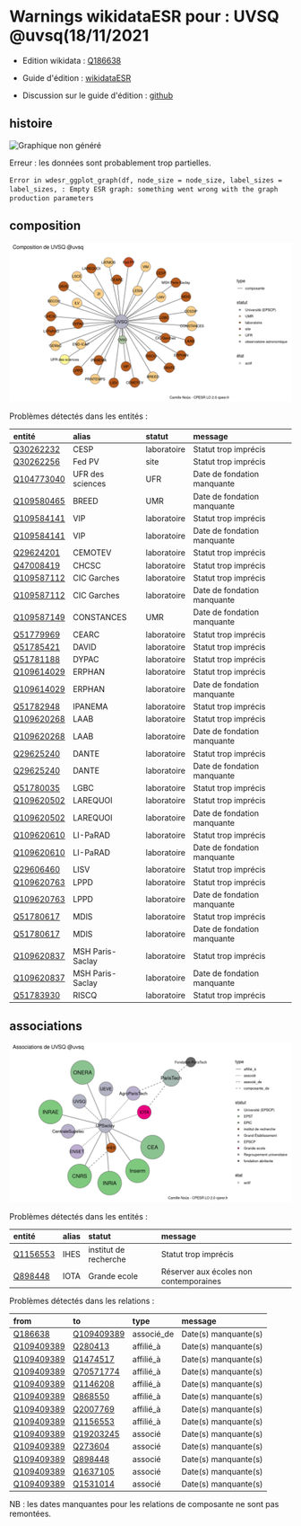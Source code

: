 Warnings wikidataESR pour : UVSQ @uvsq(18/11/2021
================

- Edition wikidata : [Q186638](https://www.wikidata.org/wiki/Q186638)
- Guide d'édition : [wikidataESR](https://github.com/cpesr/wikidataESR/)

- Discussion sur le guide d'édition : [github](https://github.com/cpesr/wikidataESR/issues)



## histoire 

![Graphique non généré](Q186638-histoire.png) 

 


Erreur : les données sont probablement trop partielles.
```
Error in wdesr_ggplot_graph(df, node_size = node_size, label_sizes = label_sizes, : Empty ESR graph: something went wrong with the graph production parameters

``` 



## composition 

![Graphique non généré](Q186638-composition.png) 

Problèmes détectés dans les entités :

|entité                                                 |alias            |statut      |message                     |
|:------------------------------------------------------|:----------------|:-----------|:---------------------------|
|[Q30262232](https://www.wikidata.org/wiki/Q30262232)   |CESP             |laboratoire |Statut trop imprécis        |
|[Q30262256](https://www.wikidata.org/wiki/Q30262256)   |Fed PV           |site        |Statut trop imprécis        |
|[Q104773040](https://www.wikidata.org/wiki/Q104773040) |UFR des sciences |UFR         |Date de fondation manquante |
|[Q109580465](https://www.wikidata.org/wiki/Q109580465) |BREED            |UMR         |Date de fondation manquante |
|[Q109584141](https://www.wikidata.org/wiki/Q109584141) |VIP              |laboratoire |Statut trop imprécis        |
|[Q109584141](https://www.wikidata.org/wiki/Q109584141) |VIP              |laboratoire |Date de fondation manquante |
|[Q29624201](https://www.wikidata.org/wiki/Q29624201)   |CEMOTEV          |laboratoire |Statut trop imprécis        |
|[Q47008419](https://www.wikidata.org/wiki/Q47008419)   |CHCSC            |laboratoire |Statut trop imprécis        |
|[Q109587112](https://www.wikidata.org/wiki/Q109587112) |CIC Garches      |laboratoire |Statut trop imprécis        |
|[Q109587112](https://www.wikidata.org/wiki/Q109587112) |CIC Garches      |laboratoire |Date de fondation manquante |
|[Q109587149](https://www.wikidata.org/wiki/Q109587149) |CONSTANCES       |UMR         |Date de fondation manquante |
|[Q51779969](https://www.wikidata.org/wiki/Q51779969)   |CEARC            |laboratoire |Statut trop imprécis        |
|[Q51785421](https://www.wikidata.org/wiki/Q51785421)   |DAVID            |laboratoire |Statut trop imprécis        |
|[Q51781188](https://www.wikidata.org/wiki/Q51781188)   |DYPAC            |laboratoire |Statut trop imprécis        |
|[Q109614029](https://www.wikidata.org/wiki/Q109614029) |ERPHAN           |laboratoire |Statut trop imprécis        |
|[Q109614029](https://www.wikidata.org/wiki/Q109614029) |ERPHAN           |laboratoire |Date de fondation manquante |
|[Q51782948](https://www.wikidata.org/wiki/Q51782948)   |IPANEMA          |laboratoire |Statut trop imprécis        |
|[Q109620268](https://www.wikidata.org/wiki/Q109620268) |LAAB             |laboratoire |Statut trop imprécis        |
|[Q109620268](https://www.wikidata.org/wiki/Q109620268) |LAAB             |laboratoire |Date de fondation manquante |
|[Q29625240](https://www.wikidata.org/wiki/Q29625240)   |DANTE            |laboratoire |Statut trop imprécis        |
|[Q29625240](https://www.wikidata.org/wiki/Q29625240)   |DANTE            |laboratoire |Date de fondation manquante |
|[Q51780035](https://www.wikidata.org/wiki/Q51780035)   |LGBC             |laboratoire |Statut trop imprécis        |
|[Q109620502](https://www.wikidata.org/wiki/Q109620502) |LAREQUOI         |laboratoire |Statut trop imprécis        |
|[Q109620502](https://www.wikidata.org/wiki/Q109620502) |LAREQUOI         |laboratoire |Date de fondation manquante |
|[Q109620610](https://www.wikidata.org/wiki/Q109620610) |LI-PaRAD         |laboratoire |Statut trop imprécis        |
|[Q109620610](https://www.wikidata.org/wiki/Q109620610) |LI-PaRAD         |laboratoire |Date de fondation manquante |
|[Q29606460](https://www.wikidata.org/wiki/Q29606460)   |LISV             |laboratoire |Statut trop imprécis        |
|[Q109620763](https://www.wikidata.org/wiki/Q109620763) |LPPD             |laboratoire |Statut trop imprécis        |
|[Q109620763](https://www.wikidata.org/wiki/Q109620763) |LPPD             |laboratoire |Date de fondation manquante |
|[Q51780617](https://www.wikidata.org/wiki/Q51780617)   |MDlS             |laboratoire |Statut trop imprécis        |
|[Q51780617](https://www.wikidata.org/wiki/Q51780617)   |MDlS             |laboratoire |Date de fondation manquante |
|[Q109620837](https://www.wikidata.org/wiki/Q109620837) |MSH Paris-Saclay |laboratoire |Statut trop imprécis        |
|[Q109620837](https://www.wikidata.org/wiki/Q109620837) |MSH Paris-Saclay |laboratoire |Date de fondation manquante |
|[Q51783930](https://www.wikidata.org/wiki/Q51783930)   |RISCQ            |laboratoire |Statut trop imprécis        |

 



## associations 

![Graphique non généré](Q186638-associations.png) 

Problèmes détectés dans les entités :

|entité                                             |alias |statut                |message                                |
|:--------------------------------------------------|:-----|:---------------------|:--------------------------------------|
|[Q1156553](https://www.wikidata.org/wiki/Q1156553) |IHES  |institut de recherche |Statut trop imprécis                   |
|[Q898448](https://www.wikidata.org/wiki/Q898448)   |IOTA  |Grande ecole          |Réserver aux écoles non contemporaines |

Problèmes détectés dans les relations :

|from                                                   |to                                                     |type       |message              |
|:------------------------------------------------------|:------------------------------------------------------|:----------|:--------------------|
|[Q186638](https://www.wikidata.org/wiki/Q186638)       |[Q109409389](https://www.wikidata.org/wiki/Q109409389) |associé_de |Date(s) manquante(s) |
|[Q109409389](https://www.wikidata.org/wiki/Q109409389) |[Q280413](https://www.wikidata.org/wiki/Q280413)       |affilié_à  |Date(s) manquante(s) |
|[Q109409389](https://www.wikidata.org/wiki/Q109409389) |[Q1474517](https://www.wikidata.org/wiki/Q1474517)     |affilié_à  |Date(s) manquante(s) |
|[Q109409389](https://www.wikidata.org/wiki/Q109409389) |[Q70571774](https://www.wikidata.org/wiki/Q70571774)   |affilié_à  |Date(s) manquante(s) |
|[Q109409389](https://www.wikidata.org/wiki/Q109409389) |[Q1146208](https://www.wikidata.org/wiki/Q1146208)     |affilié_à  |Date(s) manquante(s) |
|[Q109409389](https://www.wikidata.org/wiki/Q109409389) |[Q868550](https://www.wikidata.org/wiki/Q868550)       |affilié_à  |Date(s) manquante(s) |
|[Q109409389](https://www.wikidata.org/wiki/Q109409389) |[Q2007769](https://www.wikidata.org/wiki/Q2007769)     |affilié_à  |Date(s) manquante(s) |
|[Q109409389](https://www.wikidata.org/wiki/Q109409389) |[Q1156553](https://www.wikidata.org/wiki/Q1156553)     |affilié_à  |Date(s) manquante(s) |
|[Q109409389](https://www.wikidata.org/wiki/Q109409389) |[Q19203245](https://www.wikidata.org/wiki/Q19203245)   |associé    |Date(s) manquante(s) |
|[Q109409389](https://www.wikidata.org/wiki/Q109409389) |[Q273604](https://www.wikidata.org/wiki/Q273604)       |associé    |Date(s) manquante(s) |
|[Q109409389](https://www.wikidata.org/wiki/Q109409389) |[Q898448](https://www.wikidata.org/wiki/Q898448)       |associé    |Date(s) manquante(s) |
|[Q109409389](https://www.wikidata.org/wiki/Q109409389) |[Q1637105](https://www.wikidata.org/wiki/Q1637105)     |associé    |Date(s) manquante(s) |
|[Q109409389](https://www.wikidata.org/wiki/Q109409389) |[Q1531014](https://www.wikidata.org/wiki/Q1531014)     |associé    |Date(s) manquante(s) |

NB : les dates manquantes pour les relations de composante ne sont pas remontées. 

